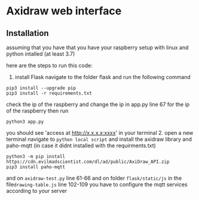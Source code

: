 # Axidraw web interface
 ## Installation
 
assuming that you have that you have your raspberry setup with linux and python intalled (at least 3.7)

here are the steps to run this code:
1. install Flask navigate to the folder flask and run the following command
```
pip3 install --upgrade pip
pip3 install -r requirements.txt
```
check the ip of the raspberry and change the ip in app.py line 67 for the ip of the raspberry
then run 
```
python3 app.py
```
you should see 'access at http://x.x.x.x:xxxx' in your terminal
2. open a new terminal navigate to `python local script` and install the axidraw library and paho-mqtt (in case it didnt installed with the requirments.txt)
```
python3 -m pip install https://cdn.evilmadscientist.com/dl/ad/public/AxiDraw_API.zip
pip3 install paho-mqtt
```
and on `axidraw-test.py` line 61-66 and on folder `flask/static/js` in the file`drawing-table.js` line 102-109 you have to configure the mqtt services according to your server
